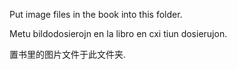 Put image files in the book into this folder.

Metu bildodosierojn en la libro en cxi tiun dosierujon.

置书里的图片文件于此文件夹.
